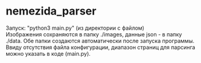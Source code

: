 # nemezida_parser
Запуск: "python3 main.py" (из директории с файлом)<br>
Изображения сохраняются в папку ./images, данные json - в папку ./data. Обе папки создаются автоматически после запуска программы.<br>
Ввиду отсутствия файла конфигурации, диапазон страниц для парсинга можно указать в коде (main.py).<br>
